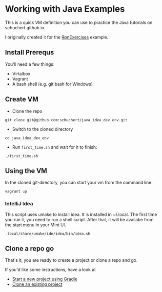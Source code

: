 # Working with Java Examples

This is a quick VM definition you can use to practice the Java tutorials
on schuchert.github.io.

I originally created it for the [RpnExercises](https://schuchert.github.io/wikispaces/pages/java/rpnexercises/RpnExercises) example.

## Install Prerequs
You'll need a few things:
* Virtalbox
* Vagrant
* A bash shell (e.g. git bash for Windows)


## Create VM

* Clone the repo
```termainl
git clone git@github.com:schuchert/java_idea_dev_env.git
```

* Switch to the cloned directory
```termaial
cd java_idea_dev_env
```

* Run `first_time.sh` and wait for it to finish:
```terminal
./first_time.sh
```

## Using the VM

In the cloned git-directory, you can start your vm from the command line:
```terminal
vagrant up
```

### IntelliJ Idea

This script uses umake to install idea. It is installed in ~/.local. 
The first time you run it, you need to run a shell script. After that,
it will be availabe from the start menu in your Mint UI.
```terminal
.local/share/umake/ide/idea/bin/idea.sh
```

## Clone a repo go

That's it, you are ready to create a project or clone a repo and go.

If you'd like some instructions, have a look at
* [Start a new project using Gradle](https://schuchert.github.io/wikispaces/pages/java/project.from.scratch/using.gradle.html)
* [Clone an existing project](https://schuchert.github.io/wikispaces/pages/java/rpnexercises/RpnExercises.html#cloning-repo)
